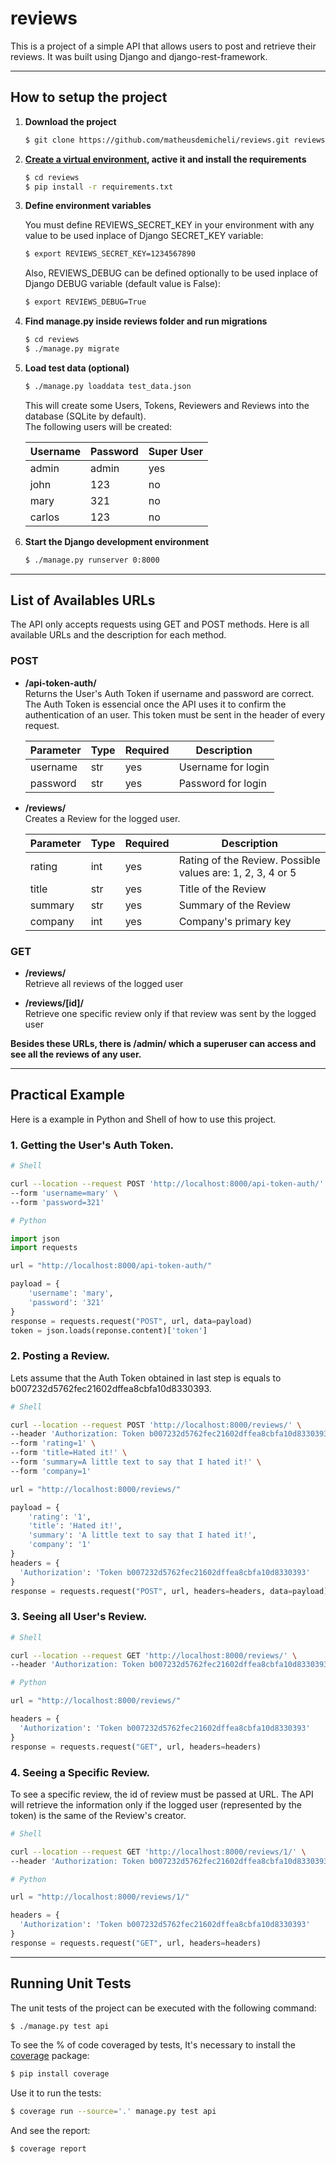 # reviews

This is a project of a simple API that allows users to post and retrieve their reviews.
It was built using Django and django-rest-framework.

<hr />

## How to setup the project

1. **Download the project**

    ```sh
    $ git clone https://github.com/matheusdemicheli/reviews.git reviews
    ```

2. **[Create a virtual environment](https://docs.python.org/3/library/venv.html), active it and install the requirements**

    ```sh
    $ cd reviews
    $ pip install -r requirements.txt
    ```

3. **Define environment variables**

    You must define REVIEWS_SECRET_KEY in your environment with any value to be used inplace of Django SECRET_KEY variable:

    ```sh
    $ export REVIEWS_SECRET_KEY=1234567890
    ```

    Also, REVIEWS_DEBUG can be defined optionally to be used inplace of Django DEBUG variable (default value is False):

    ```sh
    $ export REVIEWS_DEBUG=True
    ```

4. **Find manage.py inside reviews folder and run migrations**

    ```sh
    $ cd reviews
    $ ./manage.py migrate
    ```

5. **Load test data (optional)**

    ```sh
    $ ./manage.py loaddata test_data.json
    ```

    This will create some Users, Tokens, Reviewers and Reviews into the database (SQLite by default). <br>
    The following users will be created:

    | Username | Password | Super User |
    | ------ | ------ | ------ |
    | admin | admin | yes |
    | john | 123 | no |
    | mary | 321 | no |
    | carlos | 123 | no |

6. **Start the Django development environment**

    ```sh
    $ ./manage.py runserver 0:8000
    ```

<hr />

## List of Availables URLs

The API only accepts requests using GET and POST methods. Here is all available URLs and the description for each method.

### POST

* **/api-token-auth/** <br>
Returns the User's Auth Token if username and password are correct. The Auth Token is essencial once the API uses it to confirm the authentication of an user. This token must be sent in the header of every request.

    | Parameter | Type | Required | Description |
    | ------ | ------ | ------ | ------ |
    | username | str | yes | Username for login |
    | password | str | yes | Password for login |


* **/reviews/** <br>
Creates a Review for the logged user.

    | Parameter | Type | Required | Description |
    | ------ | ------ | ------ | ------ |
    | rating | int | yes | Rating of the Review. Possible values are: 1, 2, 3, 4 or 5 |
    | title | str | yes | Title of the Review |
    | summary | str | yes | Summary of the Review |
    | company | int | yes | Company's primary key |


### GET

* **/reviews/** <br>
Retrieve all reviews of the logged user

* **/reviews/[id]/** <br>
Retrieve one specific review only if that review was sent by the logged user

**Besides these URLs, there is /admin/ which a superuser can access and see all the reviews of any user.**

 <hr />

## Practical Example

Here is a example in Python and Shell of how to use this project.

### 1. Getting the User's Auth Token.

```sh
# Shell

curl --location --request POST 'http://localhost:8000/api-token-auth/' \
--form 'username=mary' \
--form 'password=321'
```

```py
# Python

import json
import requests

url = "http://localhost:8000/api-token-auth/"

payload = {
    'username': 'mary',
    'password': '321'
}
response = requests.request("POST", url, data=payload)
token = json.loads(reponse.content)['token']
```

### 2. Posting a Review.

Lets assume that the Auth Token obtained in last step is equals to b007232d5762fec21602dffea8cbfa10d8330393.

```sh
# Shell

curl --location --request POST 'http://localhost:8000/reviews/' \
--header 'Authorization: Token b007232d5762fec21602dffea8cbfa10d8330393' \
--form 'rating=1' \
--form 'title=Hated it!' \
--form 'summary=A little text to say that I hated it!' \
--form 'company=1'
```

```py
url = "http://localhost:8000/reviews/"

payload = {
    'rating': '1',
    'title': 'Hated it!',
    'summary': 'A little text to say that I hated it!',
    'company': '1'
}
headers = {
  'Authorization': 'Token b007232d5762fec21602dffea8cbfa10d8330393'
}
response = requests.request("POST", url, headers=headers, data=payload)
```

### 3. Seeing all User's Review.

```sh
# Shell

curl --location --request GET 'http://localhost:8000/reviews/' \
--header 'Authorization: Token b007232d5762fec21602dffea8cbfa10d8330393' \
```

```py
# Python

url = "http://localhost:8000/reviews/"

headers = {
  'Authorization': 'Token b007232d5762fec21602dffea8cbfa10d8330393'
}
response = requests.request("GET", url, headers=headers)
```

### 4. Seeing a Specific Review.

To see a specific review, the id of review must be passed at URL. The API will retrieve the information only if the logged user (represented by the token) is the same of the Review's creator.

```sh
# Shell

curl --location --request GET 'http://localhost:8000/reviews/1/' \
--header 'Authorization: Token b007232d5762fec21602dffea8cbfa10d8330393' \
```

```py
# Python

url = "http://localhost:8000/reviews/1/"

headers = {
  'Authorization': 'Token b007232d5762fec21602dffea8cbfa10d8330393'
}
response = requests.request("GET", url, headers=headers)
```

<hr />

## Running Unit Tests

The unit tests of the project can be executed with the following command:

```sh
$ ./manage.py test api
```

To see the % of code coveraged by tests, It's necessary to install the [coverage](https://pypi.org/project/coverage/) package:

```sh
$ pip install coverage
```

Use it to run the tests:

```sh
$ coverage run --source='.' manage.py test api
```

And see the report:

```sh
$ coverage report
```
